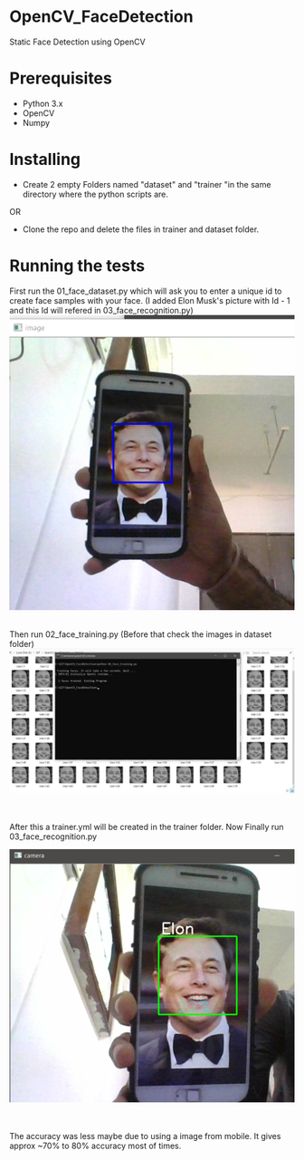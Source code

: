 # OpenCV_FaceDetection
Static Face Detection using OpenCV

# Prerequisites

* Python 3.x
* OpenCV 
* Numpy


# Installing

* Create 2 empty Folders named "dataset"  and "trainer "in the same directory where the python scripts are.

OR 

* Clone the repo and delete the files in trainer and dataset folder.

# Running the tests

First run the 01_face_dataset.py which will ask you to enter a unique id to create face samples with your face.
(I added Elon Musk's picture with Id - 1 and this Id will refered in 03_face_recognition.py)
![Screenshot 1](https://raw.githubusercontent.com/harshpalan/OpenCV_FaceDetection/master/Screenshots/ss1.png)
<br>
<br>

Then run 02_face_training.py (Before that check  the images in dataset folder)
![Screenshot 2](https://raw.githubusercontent.com/harshpalan/OpenCV_FaceDetection/master/Screenshots/ss2.png)

<br>
<br>
After this a trainer.yml will be created in the trainer folder.
Now Finally run 03_face_recognition.py

![Screenshot 3](https://raw.githubusercontent.com/harshpalan/OpenCV_FaceDetection/master/Screenshots/ss3.png)

<br>
<br>
The accuracy was less maybe due to using a image from mobile. It gives approx ~70% to 80% accuracy most of times.
